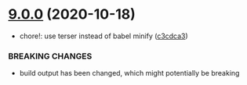 # [9.0.0](https://github.com/brummelte/sleep-promise/compare/v8.0.1...v9.0.0) (2020-10-18)


* chore!: use terser instead of babel minify ([c3cdca3](https://github.com/brummelte/sleep-promise/commit/c3cdca3b7ef5affc212f3aa8eabdc91e02bf68e0))


### BREAKING CHANGES

* build output has been changed, which might potentially be breaking
